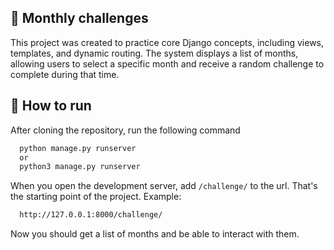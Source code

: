 ## :calendar: Monthly challenges
This project was created to practice core Django concepts, including views, templates, and dynamic routing.
The system displays a list of months, allowing users to select a specific month and receive a random challenge to complete during that time.

## :wrench: How to run
After cloning the repository, run the following command
```bash
  python manage.py runserver
  or
  python3 manage.py runserver
```
When you open the development server, add ```/challenge/``` to the url. That's the starting point of the project.
Example:
```bash
  http://127.0.0.1:8000/challenge/
```
Now you should get a list of months and be able to interact with them.
